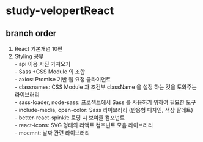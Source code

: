 # study-velopertReact

## branch order

<ol>
    <li>React 기본개념 10편 </li>
    <li>Styling 공부</li>
        - api 이용 사진 가져오기<br/>
        - Sass +CSS Module 의 조합<br/>
        - axios: Promise 기반 웹 요청 클라이언트<br/>
        - classnames: CSS Module 과 조건부 className 을 설정 하는 것을 도와주는 라이브러리<br/>
        - sass-loader, node-sass: 프로젝트에서 Sass 를 사용하기 위하여 필요한 도구<br/>
        - include-media, open-color: Sass 라이브러리 (반응형 디자인, 색상 팔레트)<br/>
        - better-react-spinkit: 로딩 시 보여줄 컴포넌트<br/>
        - react-icons: SVG 형태의 리액트 컴포넌트 모음 라이브러리<br/>
        - moemnt: 날짜 관련 라이브러리<br/>
</ol>
